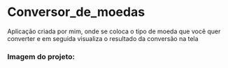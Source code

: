 # Conversor_de_moedas
Aplicação criada por mim, onde se coloca o tipo de moeda que você quer converter e em seguida visualiza o resultado da conversão na tela
<h3>Imagem do projeto:</h3>
<img src="">
